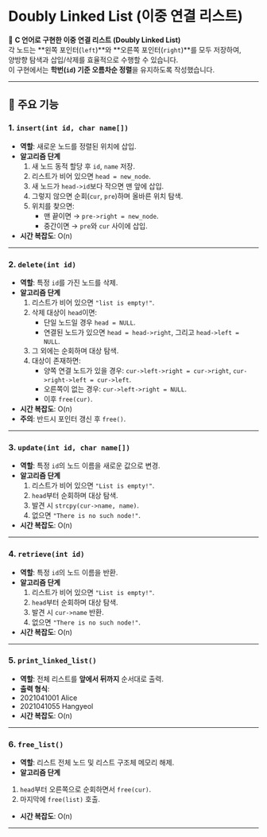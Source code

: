 # Doubly Linked List (이중 연결 리스트)

📌 **C 언어로 구현한 이중 연결 리스트 (Doubly Linked List)**  
각 노드는 **왼쪽 포인터(`left`)**와 **오른쪽 포인터(`right`)**를 모두 저장하여,  
양방향 탐색과 삽입/삭제를 효율적으로 수행할 수 있습니다.  
이 구현에서는 **학번(`id`) 기준 오름차순 정렬**을 유지하도록 작성했습니다.  

---

## 📖 주요 기능

### 1. `insert(int id, char name[])`
- **역할**: 새로운 노드를 정렬된 위치에 삽입.
- **알고리즘 단계**
  1. 새 노드 동적 할당 후 `id`, `name` 저장.
  2. 리스트가 비어 있으면 `head = new_node`.
  3. 새 노드가 `head->id`보다 작으면 맨 앞에 삽입.
  4. 그렇지 않으면 순회(`cur`, `pre`)하며 올바른 위치 탐색.
  5. 위치를 찾으면:
     - 맨 끝이면 → `pre->right = new_node`.
     - 중간이면 → `pre`와 `cur` 사이에 삽입.
- **시간 복잡도**: O(n)

---

### 2. `delete(int id)`
- **역할**: 특정 `id`를 가진 노드를 삭제.
- **알고리즘 단계**
  1. 리스트가 비어 있으면 `"list is empty!"`.
  2. 삭제 대상이 `head`이면:
     - 단일 노드일 경우 `head = NULL`.
     - 연결된 노드가 있으면 `head = head->right`, 그리고 `head->left = NULL`.
  3. 그 외에는 순회하며 대상 탐색.
  4. 대상이 존재하면:
     - 양쪽 연결 노드가 있을 경우: `cur->left->right = cur->right`, `cur->right->left = cur->left`.
     - 오른쪽이 없는 경우: `cur->left->right = NULL`.
     - 이후 `free(cur)`.
- **시간 복잡도**: O(n)
- **주의**: 반드시 포인터 갱신 후 `free()`.

---

### 3. `update(int id, char name[])`
- **역할**: 특정 `id`의 노드 이름을 새로운 값으로 변경.
- **알고리즘 단계**
  1. 리스트가 비어 있으면 `"List is empty!"`.
  2. `head`부터 순회하며 대상 탐색.
  3. 발견 시 `strcpy(cur->name, name)`.
  4. 없으면 `"There is no such node!"`.
- **시간 복잡도**: O(n)

---

### 4. `retrieve(int id)`
- **역할**: 특정 `id`의 노드 이름을 반환.
- **알고리즘 단계**
  1. 리스트가 비어 있으면 `"List is empty!"`.
  2. `head`부터 순회하며 대상 탐색.
  3. 발견 시 `cur->name` 반환.
  4. 없으면 `"There is no such node!"`.
- **시간 복잡도**: O(n)

---

### 5. `print_linked_list()`
- **역할**: 전체 리스트를 **앞에서 뒤까지** 순서대로 출력.
- **출력 형식**:
- 2021041001   Alice
- 2021041055   Hangyeol
- **시간 복잡도**: O(n)

---

### 6. `free_list()`
- **역할**: 리스트 전체 노드 및 리스트 구조체 메모리 해제.
- **알고리즘 단계**
1. `head`부터 오른쪽으로 순회하면서 `free(cur)`.
2. 마지막에 `free(list)` 호출.
- **시간 복잡도**: O(n)

---
